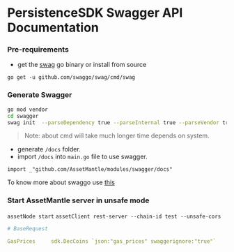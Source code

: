 # PersistenceSDK Swagger API Documentation

### Pre-requirements

- get the [swag](https://github.com/swaggo/swag) go binary or install from source

```
go get -u github.com/swaggo/swag/cmd/swag
```

### Generate Swagger

```bash
go mod vendor
cd swagger
swag init  --parseDependency true --parseInternal true --parseVendor true
```

> Note: about cmd will take much longer time depends on system.

- generate `/docs` folder.
- import `/docs` into `main.go` file to use swagger.

```
import _"github.com/AssetMantle/modules/swagger/docs"

```

To know more about swaggo use [this](https://github.com/swaggo/swag)

### Start AssetMantle server in unsafe mode
`assetNode start`
`assetClient rest-server --chain-id test --unsafe-cors`

```yml
# BaseRequest

GasPrices     sdk.DecCoins `json:"gas_prices" swaggerignore:"true"`
```